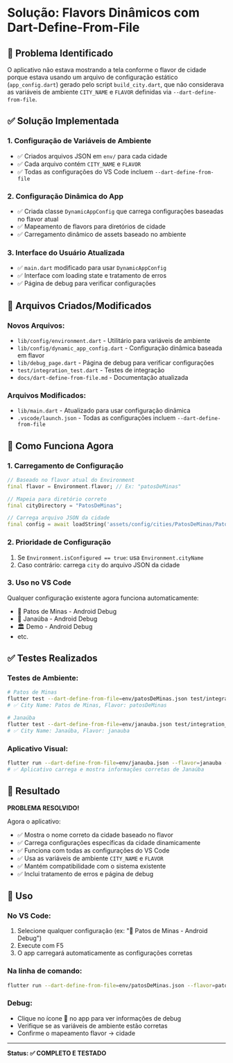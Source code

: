 # Solução: Flavors Dinâmicos com Dart-Define-From-File

## 🎯 Problema Identificado

O aplicativo não estava mostrando a tela conforme o flavor de cidade porque estava usando um arquivo de configuração estático (`app_config.dart`) gerado pelo script `build_city.dart`, que não considerava as variáveis de ambiente `CITY_NAME` e `FLAVOR` definidas via `--dart-define-from-file`.

## ✅ Solução Implementada

### 1. **Configuração de Variáveis de Ambiente**
- ✅ Criados arquivos JSON em `env/` para cada cidade
- ✅ Cada arquivo contém `CITY_NAME` e `FLAVOR`
- ✅ Todas as configurações do VS Code incluem `--dart-define-from-file`

### 2. **Configuração Dinâmica do App**
- ✅ Criada classe `DynamicAppConfig` que carrega configurações baseadas no flavor atual
- ✅ Mapeamento de flavors para diretórios de cidade
- ✅ Carregamento dinâmico de assets baseado no ambiente

### 3. **Interface do Usuário Atualizada**
- ✅ `main.dart` modificado para usar `DynamicAppConfig`
- ✅ Interface com loading state e tratamento de erros
- ✅ Página de debug para verificar configurações

## 🔧 Arquivos Criados/Modificados

### Novos Arquivos:
- `lib/config/environment.dart` - Utilitário para variáveis de ambiente
- `lib/config/dynamic_app_config.dart` - Configuração dinâmica baseada em flavor
- `lib/debug_page.dart` - Página de debug para verificar configurações
- `test/integration_test.dart` - Testes de integração
- `docs/dart-define-from-file.md` - Documentação atualizada

### Arquivos Modificados:
- `lib/main.dart` - Atualizado para usar configuração dinâmica
- `.vscode/launch.json` - Todas as configurações incluem `--dart-define-from-file`

## 🎯 Como Funciona Agora

### 1. **Carregamento de Configuração**
```dart
// Baseado no flavor atual do Environment
final flavor = Environment.flavor; // Ex: "patosDeMinas"

// Mapeia para diretório correto
final cityDirectory = "PatosDeMinas";

// Carrega arquivo JSON da cidade
final config = await loadString('assets/config/cities/PatosDeMinas/PatosDeMinas.json');
```

### 2. **Prioridade de Configuração**
1. Se `Environment.isConfigured == true`: usa `Environment.cityName`
2. Caso contrário: carrega `city` do arquivo JSON da cidade

### 3. **Uso no VS Code**
Qualquer configuração existente agora funciona automaticamente:
- 🐎 Patos de Minas - Android Debug
- 🌾 Janaúba - Android Debug
- 🏛️ Demo - Android Debug
- etc.

## ✅ Testes Realizados

### Testes de Ambiente:
```bash
# Patos de Minas
flutter test --dart-define-from-file=env/patosDeMinas.json test/integration_test.dart
# ✅ City Name: Patos de Minas, Flavor: patosDeMinas

# Janaúba  
flutter test --dart-define-from-file=env/janauba.json test/integration_test.dart
# ✅ City Name: Janaúba, Flavor: janauba
```

### Aplicativo Visual:
```bash
flutter run --dart-define-from-file=env/janauba.json --flavor=janauba -d linux
# ✅ Aplicativo carrega e mostra informações corretas de Janaúba
```

## 🎉 Resultado

**PROBLEMA RESOLVIDO!** 

Agora o aplicativo:
- ✅ Mostra o nome correto da cidade baseado no flavor
- ✅ Carrega configurações específicas da cidade dinamicamente  
- ✅ Funciona com todas as configurações do VS Code
- ✅ Usa as variáveis de ambiente `CITY_NAME` e `FLAVOR`
- ✅ Mantém compatibilidade com o sistema existente
- ✅ Inclui tratamento de erros e página de debug

## 🚀 Uso

### No VS Code:
1. Selecione qualquer configuração (ex: "🐎 Patos de Minas - Android Debug")  
2. Execute com F5
3. O app carregará automaticamente as configurações corretas

### Na linha de comando:
```bash
flutter run --dart-define-from-file=env/patosDeMinas.json --flavor=patosDeMinas
```

### Debug:
- Clique no ícone 🐛 no app para ver informações de debug
- Verifique se as variáveis de ambiente estão corretas
- Confirme o mapeamento flavor → cidade

---

**Status: ✅ COMPLETO E TESTADO**
